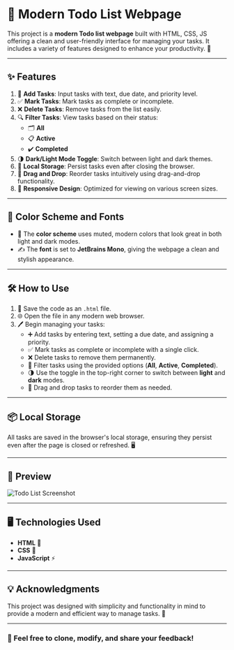 # 🌟 Modern Todo List Webpage

This project is a **modern Todo list webpage** built with HTML, CSS, JS offering a clean and user-friendly interface for managing your tasks. It includes a variety of features designed to enhance your productivity. 🚀

---

## ✨ Features
1. 📝 **Add Tasks**: Input tasks with text, due date, and priority level.
2. ✅ **Mark Tasks**: Mark tasks as complete or incomplete.
3. ❌ **Delete Tasks**: Remove tasks from the list easily.
4. 🔍 **Filter Tasks**: View tasks based on their status:
   - 🗂️ **All**
   - 📋 **Active**
   - ✔️ **Completed**
5. 🌗 **Dark/Light Mode Toggle**: Switch between light and dark themes.
6. 💾 **Local Storage**: Persist tasks even after closing the browser.
7. 🔀 **Drag and Drop**: Reorder tasks intuitively using drag-and-drop functionality.
8. 📱 **Responsive Design**: Optimized for viewing on various screen sizes.

---

## 🎨 Color Scheme and Fonts
- 🎨 The **color scheme** uses muted, modern colors that look great in both light and dark modes.
- ✍️ The **font** is set to **JetBrains Mono**, giving the webpage a clean and stylish appearance.

---

## 🛠️ How to Use
1. 💾 Save the code as an `.html` file.
2. 🌐 Open the file in any modern web browser.
3. 🖊️ Begin managing your tasks:
   - ➕ Add tasks by entering text, setting a due date, and assigning a priority.
   - ✅ Mark tasks as complete or incomplete with a single click.
   - ❌ Delete tasks to remove them permanently.
   - 🔄 Filter tasks using the provided options (**All**, **Active**, **Completed**).
   - 🌗 Use the toggle in the top-right corner to switch between **light** and **dark** modes.
   - 🔀 Drag and drop tasks to reorder them as needed.

---

## 📦 Local Storage
All tasks are saved in the browser's local storage, ensuring they persist even after the page is closed or refreshed. 🖥️

---

## 👀 Preview
![Todo List Screenshot]([link-to-screenshot.png](https://hiteshpanigrahi.github.io/ToDoApp/)) <!-- Replace with a link to a screenshot of your webpage -->

---

## 🖥️ Technologies Used
- **HTML** 🧱
- **CSS** 🎨
- **JavaScript** ⚡

---

## 💡 Acknowledgments
This project was designed with simplicity and functionality in mind to provide a modern and efficient way to manage tasks. 🚀

---

### 📂 Feel free to clone, modify, and share your feedback!

